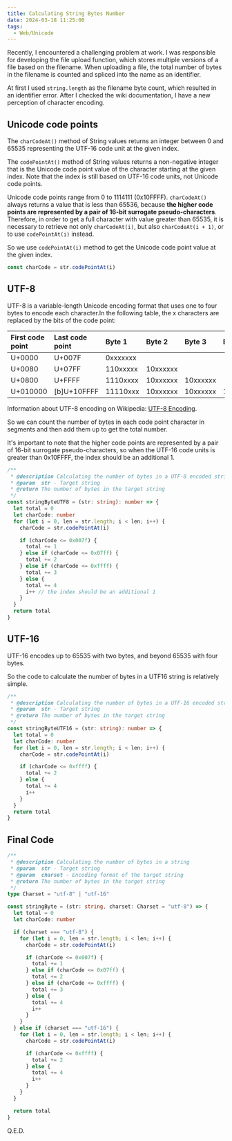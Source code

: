 ```yaml
---
title: Calculating String Bytes Number
date: 2024-03-18 11:25:00
tags:
  - Web/Unicode
---
```


Recently, I encountered a challenging problem at work. I was responsible for developing the file upload function, which stores multiple versions of a file based on the filename. When uploading a file, the total number of bytes in the filename is counted and spliced into the name as an identifier.

At first I used `string.length` as the filename byte count, which resulted in an identifier error. After I checked the wiki documentation, I have a new perception of character encoding.

## Unicode code points

The `charCodeAt()` method of String values returns an integer between 0 and 65535 representing the UTF-16 code unit at the given index.

The `codePointAt()` method of String values returns a non-negative integer that is the Unicode code point value of the character starting at the given index. Note that the index is still based on UTF-16 code units, not Unicode code points.

Unicode code points range from 0 to 1114111 (0x10FFFF). `charCodeAt()` always returns a value that is less than 65536, because **the higher code points are represented by a pair of 16-bit surrogate pseudo-characters**. Therefore, in order to get a full character with value greater than 65535, it is necessary to retrieve not only `charCodeAt(i)`, but also `charCodeAt(i + 1)`, or to use `codePointAt(i)` instead.

So we use `codePointAt(i)` method to get the Unicode code point value at the given index.

```typescript
const charCode = str.codePointAt(i)
```

## UTF-8

UTF-8 is a variable-length Unicode encoding format that uses one to four bytes to encode each character.In the following table, the x characters are replaced by the bits of the code point:

| First code point | Last code point | Byte 1   | Byte 2   | Byte 3   | Byte 4   |
| :--------------- | :-------------- | :------- | :------- | :------- | :------- |
| U+0000           | U+007F          | 0xxxxxxx |          |          |          |
| U+0080           | U+07FF          | 110xxxxx | 10xxxxxx |          |          |
| U+0800           | U+FFFF          | 1110xxxx | 10xxxxxx | 10xxxxxx |          |
| U+010000         | [b]U+10FFFF     | 11110xxx | 10xxxxxx | 10xxxxxx | 10xxxxxx |

Information about UTF-8 encoding on Wikipedia: [UTF-8 Encoding](https://en.wikipedia.org/wiki/UTF-8#Encoding).

So we can count the number of bytes in each code point character in segments and then add them up to get the total number.

It's important to note that the higher code points are represented by a pair of 16-bit surrogate pseudo-characters, so when the UTF-16 code units is greater than 0x10FFFF, the index should be an additional 1.

```typescript
/**
 * @description Calculating the number of bytes in a UTF-8 encoded string
 * @param  str - Target string
 * @return The number of bytes in the target string
 */
const stringByteUTF8 = (str: string): number => {
  let total = 0
  let charCode: number
  for (let i = 0, len = str.length; i < len; i++) {
    charCode = str.codePointAt(i)

    if (charCode <= 0x007f) {
      total += 1
    } else if (charCode <= 0x07ff) {
      total += 2
    } else if (charCode <= 0xffff) {
      total += 3
    } else {
      total += 4
      i++ // the index should be an additional 1
    }
  }
  return total
}
```

## UTF-16

UTF-16 encodes up to 65535 with two bytes, and beyond 65535 with four bytes.

So the code to calculate the number of bytes in a UTF16 string is relatively simple.

```typescript
/**
 * @description Calculating the number of bytes in a UTF-16 encoded string
 * @param  str - Target string
 * @return The number of bytes in the target string
 */
const stringByteUTF16 = (str: string): number => {
  let total = 0
  let charCode: number
  for (let i = 0, len = str.length; i < len; i++) {
    charCode = str.codePointAt(i)

    if (charCode <= 0xffff) {
      total += 2
    } else {
      total += 4
      i++
    }
  }
  return total
}
```

## Final Code

```typescript
/**
 * @description Calculating the number of bytes in a string
 * @param  str - Target string
 * @param  charset - Encoding format of the target string
 * @return The number of bytes in the target string
 */
type Charset = "utf-8" | "utf-16"

const stringByte = (str: string, charset: Charset = "utf-8") => {
  let total = 0
  let charCode: number

  if (charset === "utf-8") {
    for (let i = 0, len = str.length; i < len; i++) {
      charCode = str.codePointAt(i)

      if (charCode <= 0x007f) {
        total += 1
      } else if (charCode <= 0x07ff) {
        total += 2
      } else if (charCode <= 0xffff) {
        total += 3
      } else {
        total += 4
        i++
      }
    }
  } else if (charset === "utf-16") {
    for (let i = 0, len = str.length; i < len; i++) {
      charCode = str.codePointAt(i)

      if (charCode <= 0xffff) {
        total += 2
      } else {
        total += 4
        i++
      }
    }
  }

  return total
}
```

Q.E.D.
